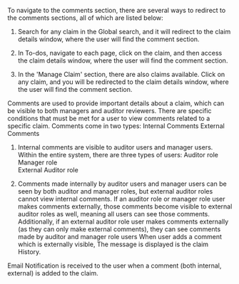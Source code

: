 To navigate to the comments section, there are several ways to redirect to the comments sections, all of which are listed below:

1) Search for any claim in the Global search, and it will redirect to the claim details window, where the user will find the comment section.

2) In To-dos, navigate to each page, click on the claim, and then access the claim details window, where the user will find the comment section.

3) In the 'Manage Claim' section, there are also claims available. Click on any claim, and you will be redirected to the claim details window, where the user will find the comment section.

Comments are used to provide important details about a claim, which can be visible to both managers and auditor reviewers. There are specific conditions that must be met for a user to view comments related to a specific claim.
Comments come in two types:
Internal Comments
External Comments
1) Internal comments are visible to auditor users and manager users. Within the entire system, there are three types of users:
Auditor role
Manager role  
External Auditor role

2) Comments made internally by auditor users and manager users can be seen by both auditor and manager roles, but external auditor roles cannot view internal comments. If an auditor role or manager role user makes comments externally, those comments become visible to external auditor roles as well, meaning all users can see those comments. Additionally, if an external auditor role user makes comments externally (as they can only make external comments), they can see comments made by auditor and manager role users
When user adds a comment which is externally visible, The message is displayed is the claim History. 

Email Notification is received to the user when a comment (both internal, external) is added to the claim.
